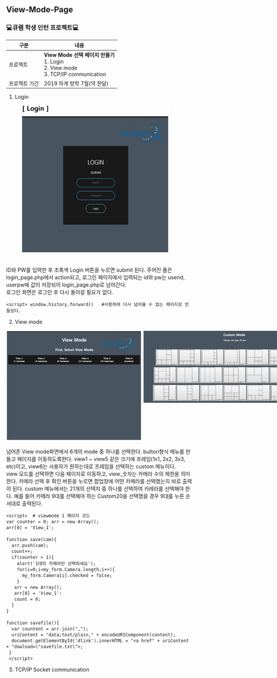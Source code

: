 ## View-Mode-Page  
### 💻큐램 학생 인턴 프로젝트💻
  |구분|내용|
|------|---|
  |프로젝트 | **View Mode 선택 페이지 만들기** <br> 1. Login<br> 2. View mode<br> 3. TCP/IP communication  |
  |프로젝트 기간 | 2019 하계 방학 7월(약 한달) |

1. Login   
<figure>
    <img src="./images/login.PNG" alt="Login page" width = "400" height= "400">
</figure>

<br> ID와 PW를 입력한 후 초록색 Login 버튼을 누르면 submit 된다. 주어진 폼은 login_page.php에서 action되고, 로그인 페이지에서 입력되는 id와 pw는 userid, userpw에 값이 저장되어 login_page.php로 넘어간다. <br> 로그인 화면은 로그인 후 다시 돌아갈 필요가 없다.  
  
    <script> window.history.forward()   #사용하여 다시 넘어올 수 없는 페이지로 만들었다.
    
    
2. View mode 
<div align="center">
  <div style="display: flex;">
    <img src="./images/view1.PNG" alt="view mode #1" width = "400" height= "300">
    <img src="./images/view2.PNG" alt="view mode #2" width = "500" height= "200">
</div>
  </div>
<br> 넘어존 View mode화면에서 6개의 mode 중 하나를 선택한다. button형식 메뉴를 만들고 페이지를 이동하도록한다. view1 ~ view5 같은 크기에 프레임(1x1, 2x2, 3x3, etc)이고, view6는 사용자가 원하는대로 프레임을 선택하는 custom 메뉴이다.<br> view 모드를 선택하면 다음 페이지로 이동하고, view_숫자는 카메라 수의 제한을 의미한다. 카메라 선택 후 확인 버튼을 누르면 팝업창에 어떤 카메라를 선택했는지 바로 출력이 된다. custom 메뉴에서는 21개의 선택지 중 하나를 선택하여 카레라를 선택해야 한다. 예를 들어 카메라 9대를 선택해야 하는 Custom20을 선택했을 경우 9대를 누른 순서대로 출력된다.


    <script>  # viewmode 1 페이지 코드 
    var counter = 0; arr = new Array();
    arr[0] = 'View_1';
    
    function save(cam){
      arr.push(cam);
      count++;
      if(counter > 1){
        alert('1대의 카메라만 선택하세요');
        for(i=0;i<my_form.Camera.length;i++){
          my_form.Camera[i].checked = false;
        }
       arr = new Array();
       arr[0] = 'View_1':
       count = 0;
      }
    }
    
    function savefile(){
      var countent = arr.join(",");
      uriContent = "data;text/plain," + encodeURIComponent(content);
      document.getElementById('dlink').innerHTML = "<a href" + uriContent + "dowload=\"savefile.txt\">;
     }
     </script>
  
  
3. TCP/IP Socket communication
  
